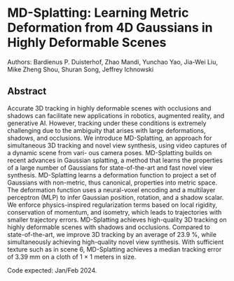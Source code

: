 # MD-Splatting: Learning Metric Deformation from 4D Gaussians in Highly Deformable Scenes
Authors: Bardienus P. Duisterhof, Zhao Mandi, Yunchao Yao, Jia-Wei Liu, Mike Zheng Shou, Shuran Song, Jeffrey Ichnowski

## Abstract

Accurate 3D tracking in highly deformable scenes with
occlusions and shadows can facilitate new applications in
robotics, augmented reality, and generative AI. However,
tracking under these conditions is extremely challenging
due to the ambiguity that arises with large deformations,
shadows, and occlusions. We introduce MD-Splatting, an
approach for simultaneous 3D tracking and novel view synthesis, using video captures of a dynamic scene from vari-
ous camera poses. MD-Splatting builds on recent advances
in Gaussian splatting, a method that learns the properties
of a large number of Gaussians for state-of-the-art and fast
novel view synthesis. MD-Splatting learns a deformation
function to project a set of Gaussians with non-metric, thus
canonical, properties into metric space. The deformation
function uses a neural-voxel encoding and a multilayer perceptron (MLP) to infer Gaussian position, rotation, and
a shadow scalar. We enforce physics-inspired regularization terms based on local rigidity, conservation of momentum, and isometry, which leads to trajectories with smaller
trajectory errors. MD-Splatting achieves high-quality 3D
tracking on highly deformable scenes with shadows and
occlusions. Compared to state-of-the-art, we improve 3D
tracking by an average of 23.9 %, while simultaneously
achieving high-quality novel view synthesis. With sufficient
texture such as in scene 6, MD-Splatting achieves a median
tracking error of 3.39 mm on a cloth of 1 × 1 meters in size.

Code expected: Jan/Feb 2024.
